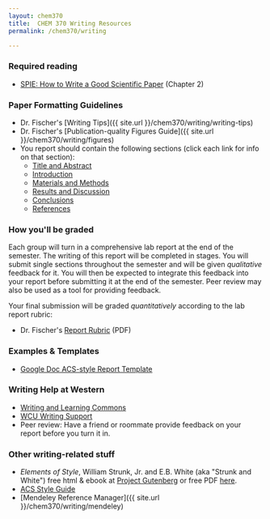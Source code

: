 ```yaml
---
layout: chem370
title:  CHEM 370 Writing Resources
permalink: /chem370/writing

---
```



<!-- # Writing Resources -->

### Required reading

- [SPIE: How to Write a Good Scientific Paper](https://www.spiedigitallibrary.org/ebooks/PM/How-to-Write-a-Good-Scientific-Paper/eISBN-9781510619142/10.1117/3.2317707?SSO=1) (Chapter 2)

### Paper Formatting Guidelines

- Dr. Fischer's [Writing Tips]({{ site.url }}/chem370/writing/writing-tips)
- Dr. Fischer's [Publication-quality Figures Guide]({{ site.url }}/chem370/writing/figures)
- You report should contain the following sections (click each link for info on that section):
    - [Title and Abstract]({{site.url}}/chem370/writing/title-abstract)
    - [Introduction]({{site.url}}/chem370/writing/introduction)
    - [Materials and Methods]({{site.url}}/chem370/writing/materials-methods)
    - [Results and Discussion]({{site.url}}/chem370/writing/results-discussion)
    - [Conclusions]({{site.url}}/chem370/writing/conclusion)
    - [References]({{site.url}}/chem370/writing/references)

### How you'll be graded

Each group will turn in a comprehensive lab report at the end of the semester.  The writing of this report will be completed in stages.  You will submit single sections throughout the semester and will be given *qualitative* feedback for it.  You will then be expected to integrate this feedback into your report before submitting it at the end of the semester.  Peer review may also be used as a tool for providing feedback.

Your final submission will be graded *quantitatively* according to the lab report rubric:

- Dr. Fischer's [Report Rubric](https://github.com/alphonse/alphonse.github.io/raw/master/chem370/pdf/lab-report-rubric.pdf) (PDF)

### Examples & Templates

- [Google Doc ACS-style Report Template](https://docs.google.com/document/d/1XhNYeBbJk1YYdBPF9YDNg7n3DBvBJ3z26qHK0V4ae70/view?usp=sharing)

<!-- - [Example technical report 1](https://github.com/alphonse/alphonse.github.io/raw/master/chem370/writing/examples/example-report-1.pdf)
- [Example technical report 2](https://github.com/alphonse/alphonse.github.io/raw/master/chem370/writing/examples/example-report-2.pdf) -->

<!-- - Claim assignment [template](https://github.com/alphonse/alphonse.github.io/raw/master/CHEM191/assignments/claim-report-template.docx) and [guidelines](https://github.com/alphonse/alphonse.github.io/raw/master/chem370/pdf/lab-report-rubric.pdf). -->

### Writing Help at Western

   - [Writing and Learning Commons](https://www.wcu.edu/learn/academic-success/tutoring-services/index.aspx)
   - [WCU Writing Support](https://www.wcu.edu/learn/academic-success/tutoring-services/services-resources/writing-support/index.aspx)
   - Peer review: Have a friend or roommate provide feedback on your report before you turn it in.

### Other writing-related stuff

   - *Elements of Style*, William Strunk, Jr. and E.B. White (aka "Strunk and White") free html & ebook at [Project Gutenberg](http://www.gutenberg.org/ebooks/37134?msg=welcome_stranger) or free PDF [here](http://www.jlakes.org/ch/web/The-elements-of-style.pdf).
   - [ACS Style Guide](https://pubs.acs.org/isbn/9780841239999#)
   - [Mendeley Reference Manager]({{ site.url }}/chem370/writing/mendeley)
